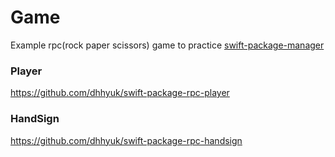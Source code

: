 # Game

Example rpc(rock paper scissors) game to practice [swift-package-manager](https://swift.org/package-manager/)

### Player
https://github.com/dhhyuk/swift-package-rpc-player

### HandSign
https://github.com/dhhyuk/swift-package-rpc-handsign
